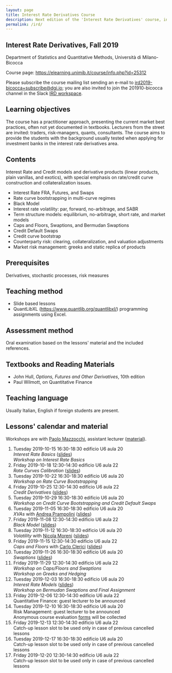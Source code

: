 ```yaml
---
layout: page
title: Interest Rate Derivatives Course
description: Next edition of the 'Interest Rate Derivatives' course, including slides.
permalink: /ird/
---
```


## Interest Rate Derivatives, Fall 2019

Department of Statistics and Quantitative Methods, Università di Milano-Bicocca

Course page: <https://elearning.unimib.it/course/info.php?id=25312>  

Please subscribe the course mailing list sending an e-mail to
[ird2019-bicocca+subscribe@dgi.io](mailto:ird2019-bicocca+subscribe@dgi.io);
you are also invited to join the 201910-bicocca channel in the Slack [IRD workspace](https://join.slack.com/t/ird-bicocca/signup).

## Learning objectives

The course has a practitioner approach, presenting the current market best practices, often not yet documented in textbooks. Lecturers from the street are invited: traders, risk-managers, quants, consultants. The course aims to provide the students with the background usually tested when applying for investment banks in the interest rate derivatives area.

## Contents

Interest Rate and Credit models and derivative products (linear products, plain vanillas, and exotics), with special emphasis on rate/credit curve construction and collateralization issues.

- Interest Rate FRA, Futures, and Swaps
- Rate curve bootstrapping in multi-curve regimes
- Black Model
- Interest rate volatility: par, forward, no-arbitrage, and SABR
- Term structure models: equilibrium, no-arbitrage, short rate, and market models
- Caps and Floors, Swaptions, and Bermudan Swaptions
- Credit Default Swaps
- Credit curve bootstrap
- Counterparty risk: clearing, collateralization, and valuation adjustments
- Market risk management: greeks and static replica of products

## Prerequisites

Derivatives, stochastic processes, risk measures

## Teaching method

- Slide based lessons
- QuantLibXL ([<https://www.quantlib.org/quantlibxl/>](<https://www.quantlib.org/quantlibxl/>)) programming assignments using Excel.

## Assessment method

Oral examination based on the lessons' material and the included references.

## Textbooks and Reading Materials

- John Hull, _Options, Futures and Other Derivatives_, 10th edition
- Paul Wilmott, on Quantitative Finance

## Teaching language

Usually Italian, English if foreign students are present.

## Lessons' calendar and material

Workshops are with [Paolo Mazzocchi](https://www.linkedin.com/in/paolo-mazzocchi-6672a591/), assistant lecturer ([material](https://drive.google.com/drive/folders/188zJ7Oiz8A05BnMTNmYpKxMwXImOpPw1)).

1. Tuesday 2019-10-15 16:30-18:30 edificio U6 aula 20  
   _Interest Rate Basics_ ([slides](https://speakerdeck.com/nando1970/interest-rate-basics))  
   _Workshop on Interest Rate Basics_
2. Friday 2019-10-18 12:30-14:30 edificio U6 aula 22  
   _Rate Curves Calibration_ ([slides](https://speakerdeck.com/nando1970/rate-curves-calibration))
3. Tuesday 2019-10-22 16:30-18:30 edificio U6 aula 20  
   _Workshop on Rate Curve Bootstrapping_
4. Friday 2019-10-25 12:30-14:30 edificio U6 aula 22  
   _Credit Derivatives_ ([slides](https://www.dropbox.com/s/dcqb23wer56wb44/20181108%20Credit%20Risk.pdf?dl=0))  
5. Tuesday 2019-10-29 16:30-18:30 edificio U6 aula 20  
   _Workshop on Credit Curve Bootstrapping and Credit Default Swaps_
6. Tuesday 2019-11-05 16:30-18:30 edificio U6 aula 20  
   _XVAs_ with [Andrea Prampolini](https://www.linkedin.com/in/andrea-prampolini-68a44010/) ([slides](https://www.dropbox.com/s/gyzmm2ao9alu8id/20181108%20intro-xva-prampolini-18.pdf?dl=0))
7. Friday 2019-11-08 12:30-14:30 edificio U6 aula 22  
   _Black Model_ ([slides](https://www.dropbox.com/s/0rzl7wyzauxg34p/20181115%20Black%20Model.pdf?dl=0))  
8. Tuesday 2019-11-12 16:30-18:30 edificio U6 aula 20  
   _Volatility_ with [Nicola Moreni](https://www.linkedin.com/in/nicola-moreni-a636a7/) ([slides](https://www.dropbox.com/s/q4kc6t90sp19yim/20181115%20Moreni%20Volatility.pdf?dl=0))
9. Friday 2019-11-15 12:30-14:30 edificio U6 aula 22  
   _Caps and Floors_ with [Carlo Clerici](https://www.linkedin.com/in/carlo-clerici-8443375/) ([slides](https://www.dropbox.com/s/6khjt02ih22cygo/20181206%20Clerici%20CapFloor.pdf?dl=0))  
10. Tuesday 2019-11-26 16:30-18:30 edificio U6 aula 20  
    _Swaptions_ ([slides](https://www.dropbox.com/s/pge5gzzafk31sqk/20181213%20De%20Nuccio%20Swaption.pdf?dl=0))  
11. Friday 2019-11-29 12:30-14:30 edificio U6 aula 22  
    _Workshop on Caps/Floors and Swaptions_  
    _Workshop on Greeks and Hedging_
12. Tuesday 2019-12-03 16:30-18:30 edificio U6 aula 20  
    _Interest Rate Models_ ([slides](https://www.dropbox.com/s/uelte1lvn3uqnea/20181220%20Interest%20Rate%20Models.pdf?dl=0))  
    _Workshop on Bermudan Swaptions and Final Assignment_  
13. Friday 2019-12-06 12:30-14:30 edificio U6 aula 22  
    Quantitative Finance: guest lecturer to be announced
14. Tuesday 2019-12-10 16:30-18:30 edificio U6 aula 20  
    Risk Management: guest lecturer to be announced  
    Anonymous course evaluation [forms](https://www.dropbox.com/s/95o6sglk70oz41u/20190110%20Course%20Valuation%20Form.docx?dl=0) will be collected
15. Friday 2019-12-13 12:30-14:30 edificio U6 aula 22  
    Catch-up lesson slot to be used only in case of previous cancelled lessons
16. Tuesday 2019-12-17 16:30-18:30 edificio U6 aula 20  
    Catch-up lesson slot to be used only in case of previous cancelled lessons
17. Friday 2019-12-20 12:30-14:30 edificio U6 aula 22  
    Catch-up lesson slot to be used only in case of previous cancelled lessons
